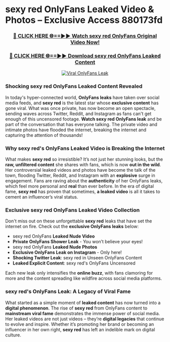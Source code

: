 # sexy red OnlyFans Leaked Video & Photos – Exclusive Access 880173fd

<div align="center">

### [🔴 CLICK HERE 🌐==►► Watch sexy red OnlyFans Original Video Now!](https://aff.leakpic.com/?utm_medium=9dac6e3e92780789e695eb65dc45befdb20081c8&utm_campaign=Link_for_leakpic_com_880173fd)

### [🔴 CLICK HERE 🌐==►► Download sexy red OnlyFans Leaked Content](https://aff.leakpic.com/?utm_medium=9dac6e3e92780789e695eb65dc45befdb20081c8&utm_campaign=Link_for_leakpic_com_880173fd)

[![Viral OnlyFans Leak](https://i.ibb.co.com/xMMVF88/686577567.gif)](https://aff.leakpic.com/?utm_medium=9dac6e3e92780789e695eb65dc45befdb20081c8&utm_campaign=Link_for_leakpic_com_880173fd)

</div>

### Shocking sexy red OnlyFans Leaked Content Revealed
In today's hyper-connected world, **OnlyFans leaks** have taken over social media feeds, and **sexy red** is the latest star whose **exclusive content** has gone viral. What was once private, has now become an open spectacle, sending waves across Twitter, Reddit, and Instagram as fans can't get enough of this uncensored footage. 
**Watch sexy red OnlyFans leak** and be part of the conversation that has everyone talking. The private video and intimate photos have flooded the internet, breaking the internet and capturing the attention of thousands!

### Why sexy red's OnlyFans Leaked Video is Breaking the Internet
What makes **sexy red** so irresistible? It’s not just her stunning looks, but the **raw, unfiltered content** she shares with fans, which is now **out in the wild**. Her controversial leaked videos and photos have become the talk of the town, flooding Twitter, Reddit, and Instagram with an **explosive** surge in engagement. 
Fans are raving about the **authenticity** of her OnlyFans leaks, which feel more personal and **real** than ever before. In the era of digital fame, **sexy red** has proven that sometimes, **a leaked video** is all it takes to cement an influencer’s viral status.

### Exclusive sexy red OnlyFans Leaked Video Collection
Don't miss out on these unforgettable **sexy red** leaks that have set the internet on fire. Check out the **exclusive OnlyFans leaks** below:

- sexy red OnlyFans **Leaked Nude Video**
- **Private OnlyFans Shower Leak** - You won’t believe your eyes!
- sexy red OnlyFans **Leaked Nude Photos**
- **Exclusive OnlyFans Leak on Instagram** - Only here!
- **Shocking Twitter Leak**: sexy red in Unseen OnlyFans Content
- **Leaked Explicit Content**: sexy red's OnlyFans Uncensored

Each new leak only intensifies the **online buzz**, with fans clamoring for more and the content spreading like wildfire across social media platforms.

### sexy red's OnlyFans Leak: A Legacy of Viral Fame
What started as a simple moment of **leaked content** has now turned into a **digital phenomenon**. The rise of **sexy red** from OnlyFans content to **mainstream viral fame** demonstrates the immense power of social media. 
Her leaked videos are not just videos – they’re **digital legacies** that continue to evolve and inspire. Whether it’s promoting her brand or becoming an influencer in her own right, **sexy red** has left an indelible mark on digital culture.
